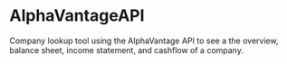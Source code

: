 # AlphaVantageAPI
Company lookup tool using the AlphaVantage API to see a the overview, balance sheet, income statement, and cashflow of a company.
